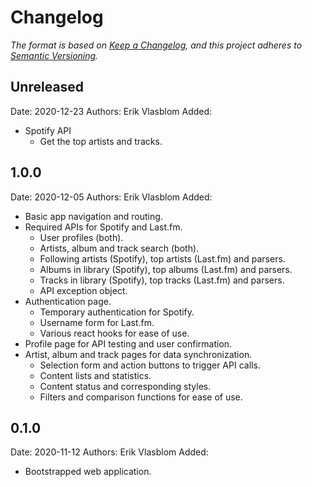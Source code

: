 # Changelog

_The format is based on [Keep a Changelog](https://https://keepachangelog.com/), and this project adheres to [Semantic Versioning](https://semver.org/)._

## Unreleased

Date: 2020-12-23
Authors: Erik Vlasblom
Added:

- Spotify API
  - Get the top artists and tracks.

## 1.0.0

Date: 2020-12-05
Authors: Erik Vlasblom
Added:

- Basic app navigation and routing.
- Required APIs for Spotify and Last.fm.
  - User profiles (both).
  - Artists, album and track search (both).
  - Following artists (Spotify), top artists (Last.fm) and parsers.
  - Albums in library (Spotify), top albums (Last.fm) and parsers.
  - Tracks in library (Spotify), top tracks (Last.fm) and parsers.
  - API exception object.
- Authentication page.
  - Temporary authentication for Spotify.
  - Username form for Last.fm.
  - Various react hooks for ease of use.
- Profile page for API testing and user confirmation.
- Artist, album and track pages for data synchronization.
  - Selection form and action buttons to trigger API calls.
  - Content lists and statistics.
  - Content status and corresponding styles.
  - Filters and comparison functions for ease of use.

## 0.1.0

Date: 2020-11-12
Authors: Erik Vlasblom
Added:

- Bootstrapped web application.
